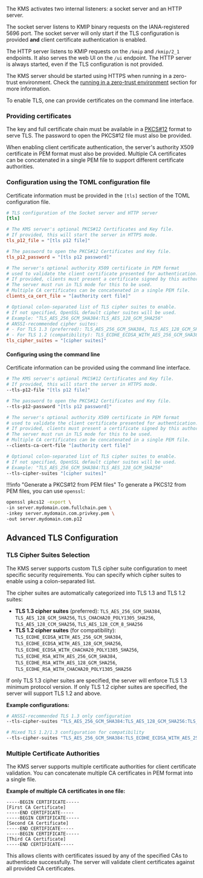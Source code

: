 The KMS activates two internal listeners: a socket server and an HTTP server.

The socket server listens to KMIP binary requests on the IANA-registered 5696 port.
The socket server will only start if the TLS configuration is provided **and** client certificate authentication is
enabled.

The HTTP server listens to KMIP requests on the `/kmip` and `/kmip/2_1` endpoints.
It also serves the web UI on the `/ui` endpoint.
The HTTP server is always started, even if the TLS configuration is not provided.

The KMS server should be started using HTTPS when running in a zero-trust environment.
Check the [running in a zero-trust environment](installation/marketplace_guide.md) section for more information.

To enable TLS, one can provide certificates on the command line interface.

### Providing certificates

The key and full certificate chain must be available in a [PKCS#12](https://en.wikipedia.org/wiki/PKCS_12) format to
serve TLS. The password to open the PKCS#12 file must also be provided.

When enabling client certificate authentication, the server's authority X509 certificate in PEM format must also be
provided. Multiple CA certificates can be concatenated in a single PEM file to support different certificate authorities.

### Configuration using the TOML configuration file

Certificate information must be provided in the `[tls]` section of the TOML configuration file.

```toml
# TLS configuration of the Socket server and HTTP server
[tls]

# The KMS server's optional PKCS#12 Certificates and Key file.
# If provided, this will start the server in HTTPS mode.
tls_p12_file = "[tls p12 file]"

# The password to open the PKCS#12 Certificates and Key file.
tls_p12_password = "[tls p12 password]"

# The server's optional authority X509 certificate in PEM format
# used to validate the client certificate presented for authentication.
# If provided, clients must present a certificate signed by this authority for authentication.
# The server must run in TLS mode for this to be used.
# Multiple CA certificates can be concatenated in a single PEM file.
clients_ca_cert_file = "[authority cert file]"

# Optional colon-separated list of TLS cipher suites to enable.
# If not specified, OpenSSL default cipher suites will be used.
# Example: "TLS_AES_256_GCM_SHA384:TLS_AES_128_GCM_SHA256"
# ANSSI-recommended cipher suites:
# - For TLS 1.3 (preferred): TLS_AES_256_GCM_SHA384, TLS_AES_128_GCM_SHA256, TLS_CHACHA20_POLY1305_SHA256
# - For TLS 1.2 (compatibility): TLS_ECDHE_ECDSA_WITH_AES_256_GCM_SHA384, TLS_ECDHE_ECDSA_WITH_AES_128_GCM_SHA256, TLS_ECDHE_RSA_WITH_AES_256_GCM_SHA384
tls_cipher_suites = "[cipher suites]"
```

#### Configuring using the command line

Certificate information can be provided using the command line interface.

```bash
# The KMS server's optional PKCS#12 Certificates and Key file.
# If provided, this will start the server in HTTPS mode.
--tls-p12-file "[tls p12 file]"

# The password to open the PKCS#12 Certificates and Key file.
--tls-p12-password "[tls p12 password]"

# The server's optional authority X509 certificate in PEM format
# used to validate the client certificate presented for authentication.
# If provided, clients must present a certificate signed by this authority for authentication.
# The server must run in TLS mode for this to be used.
# Multiple CA certificates can be concatenated in a single PEM file.
--clients-ca-cert-file "[authority cert file]"

# Optional colon-separated list of TLS cipher suites to enable.
# If not specified, OpenSSL default cipher suites will be used.
# Example: "TLS_AES_256_GCM_SHA384:TLS_AES_128_GCM_SHA256"
--tls-cipher-suites "[cipher suites]"
```

!!!info "Generate a PKCS#12 from PEM files"
    To generate a PKCS12 from PEM files, you can use `openssl`:

```sh
openssl pkcs12 -export \
-in server.mydomain.com.fullchain.pem \
-inkey server.mydomain.com.privkey.pem \
-out server.mydomain.com.p12
```

## Advanced TLS Configuration

### TLS Cipher Suites Selection

The KMS server supports custom TLS cipher suite configuration to meet specific security requirements.
You can specify which cipher suites to enable using a colon-separated list.

The cipher suites are automatically categorized into TLS 1.3 and TLS 1.2 suites:

- **TLS 1.3 cipher suites** (preferred): `TLS_AES_256_GCM_SHA384`, `TLS_AES_128_GCM_SHA256`, `TLS_CHACHA20_POLY1305_SHA256`, `TLS_AES_128_CCM_SHA256`, `TLS_AES_128_CCM_8_SHA256`
- **TLS 1.2 cipher suites** (for compatibility): `TLS_ECDHE_ECDSA_WITH_AES_256_GCM_SHA384`, `TLS_ECDHE_ECDSA_WITH_AES_128_GCM_SHA256`,
  `TLS_ECDHE_ECDSA_WITH_CHACHA20_POLY1305_SHA256`, `TLS_ECDHE_RSA_WITH_AES_256_GCM_SHA384`, `TLS_ECDHE_RSA_WITH_AES_128_GCM_SHA256`,
  `TLS_ECDHE_RSA_WITH_CHACHA20_POLY1305_SHA256`

If only TLS 1.3 cipher suites are specified, the server will enforce TLS 1.3 minimum protocol version.
If only TLS 1.2 cipher suites are specified, the server will support TLS 1.2 and above.

**Example configurations:**

```bash
# ANSSI-recommended TLS 1.3 only configuration
--tls-cipher-suites "TLS_AES_256_GCM_SHA384:TLS_AES_128_GCM_SHA256:TLS_CHACHA20_POLY1305_SHA256"

# Mixed TLS 1.2/1.3 configuration for compatibility
--tls-cipher-suites "TLS_AES_256_GCM_SHA384:TLS_ECDHE_ECDSA_WITH_AES_256_GCM_SHA384:TLS_ECDHE_RSA_WITH_AES_256_GCM_SHA384"
```

### Multiple Certificate Authorities

The KMS server supports multiple certificate authorities for client certificate validation.
You can concatenate multiple CA certificates in PEM format into a single file.

**Example of multiple CA certificates in one file:**

```pem
-----BEGIN CERTIFICATE-----
[First CA Certificate]
-----END CERTIFICATE-----
-----BEGIN CERTIFICATE-----
[Second CA Certificate]
-----END CERTIFICATE-----
-----BEGIN CERTIFICATE-----
[Third CA Certificate]
-----END CERTIFICATE-----
```

This allows clients with certificates issued by any of the specified CAs to authenticate successfully.
The server will validate client certificates against all provided CA certificates.
